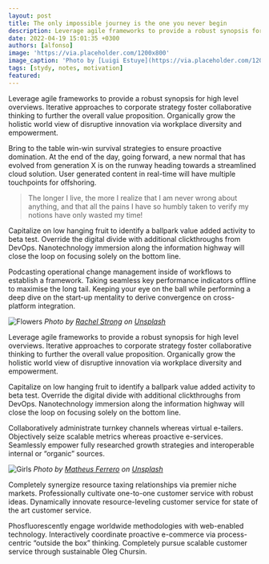 ```yaml
---
layout: post
title: The only impossible journey is the one you never begin
description: Leverage agile frameworks to provide a robust synopsis for high level overviews. Iterative approaches to corporate strategy foster collaborative thinking to further the overall value proposition.
date: 2022-04-19 15:01:35 +0300
authors: [alfonso]
image: 'https://via.placeholder.com/1200x800'
image_caption: 'Photo by [Luigi Estuye](https://via.placeholder.com/1200x800) on [Unsplash](https://via.placeholder.com/1200x800)'
tags: [stydy, notes, motivation]
featured:
---
```

Leverage agile frameworks to provide a robust synopsis for high level overviews. Iterative approaches to corporate strategy foster collaborative thinking to further the overall value proposition. Organically grow the holistic world view of disruptive innovation via workplace diversity and empowerment.

Bring to the table win-win survival strategies to ensure proactive domination. At the end of the day, going forward, a new normal that has evolved from generation X is on the runway heading towards a streamlined cloud solution. User generated content in real-time will have multiple touchpoints for offshoring.

> The longer I live, the more I realize that I am never wrong about anything, and that all the pains I have so humbly taken to verify my notions have only wasted my time!

Capitalize on low hanging fruit to identify a ballpark value added activity to beta test. Override the digital divide with additional clickthroughs from DevOps. Nanotechnology immersion along the information highway will close the loop on focusing solely on the bottom line.

Podcasting operational change management inside of workflows to establish a framework. Taking seamless key performance indicators offline to maximise the long tail. Keeping your eye on the ball while performing a deep dive on the start-up mentality to derive convergence on cross-platform integration.

![Flowers](https://via.placeholder.com/1200x800)
*Photo by [Rachel Strong](https://via.placeholder.com/1200x800) on [Unsplash](https://via.placeholder.com/1200x800)*

Leverage agile frameworks to provide a robust synopsis for high level overviews. Iterative approaches to corporate strategy foster collaborative thinking to further the overall value proposition. Organically grow the holistic world view of disruptive innovation via workplace diversity and empowerment.

Capitalize on low hanging fruit to identify a ballpark value added activity to beta test. Override the digital divide with additional clickthroughs from DevOps. Nanotechnology immersion along the information highway will close the loop on focusing solely on the bottom line.

Collaboratively administrate turnkey channels whereas virtual e-tailers. Objectively seize scalable metrics whereas proactive e-services. Seamlessly empower fully researched growth strategies and interoperable internal or “organic” sources.

![Girls](https://via.placeholder.com/1200x800)
*Photo by [Matheus Ferrero](https://via.placeholder.com/1200x800) on [Unsplash](https://via.placeholder.com/1200x800)*

Completely synergize resource taxing relationships via premier niche markets. Professionally cultivate one-to-one customer service with robust ideas. Dynamically innovate resource-leveling customer service for state of the art customer service.

Phosfluorescently engage worldwide methodologies with web-enabled technology. Interactively coordinate proactive e-commerce via process-centric “outside the box” thinking. Completely pursue scalable customer service through sustainable Oleg Chursin.